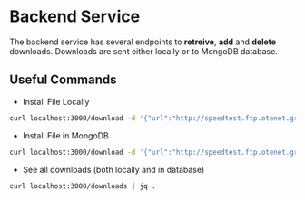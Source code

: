 # Backend Service

The backend service has several endpoints to **retreive**, **add** and **delete** downloads. Downloads are sent either locally or to MongoDB database.


## Useful Commands

- Install File Locally

```sh
curl localhost:3000/download -d '{"url":"http://speedtest.ftp.otenet.gr/files/test100k.db", "storeInMongo":false, "filename": "1MB", "destination":"./"}' -H "Content-Type: application/json" -v
```

- Install File in MongoDB
  
```sh
curl localhost:3000/download -d '{"url":"http://speedtest.ftp.otenet.gr/files/test100k.db", "storeInMongo":true, "fileName": "1MB", "destination":"./"}' -H "Content-Type: application/json" -v
```

- See all downloads (both locally and in database)

```sh
curl localhost:3000/downloads | jq .
```